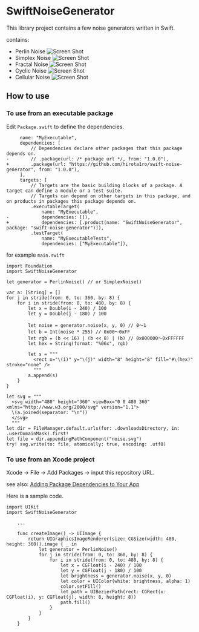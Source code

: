 # SwiftNoiseGenerator

This library project contains a few noise generators written in Swift.

contains:
- Perlin Noise ![Screen Shot](https://github.com/hirota1ro/swift-noise-generator/assets/45020018/64f82398-5d67-4119-8050-157205bf9141)
- Simplex Noise  ![Screen Shot](https://github.com/hirota1ro/swift-noise-generator/assets/45020018/7eecdb6e-153b-47c6-9346-210cd6fec11a)
- Fractal Noise ![Screen Shot](https://github.com/hirota1ro/swift-noise-generator/assets/45020018/e21e772d-4116-4da1-a462-391baa60193b)
- Cyclic Noise  ![Screen Shot](https://github.com/hirota1ro/swift-noise-generator/assets/45020018/906dbe41-84f7-4173-b3ba-11dd7985e2fa)
- Cellular Noise  ![Screen Shot](https://github.com/hirota1ro/swift-noise-generator/assets/45020018/dd5a796f-ce92-47af-81d3-c1c5013330ff)

## How to use

### To use from an executable package

Edit `Package.swift` to define the dependencies.

```
     name: "MyExecutable",
     dependencies: [
         // Dependencies declare other packages that this package depends on.
-        // .package(url: /* package url */, from: "1.0.0"),
+        .package(url: "https://github.com/hirota1ro/swift-noise-generator", from: "1.0.0"),
     ],
     targets: [
         // Targets are the basic building blocks of a package. A target can define a module or a test suite.
         // Targets can depend on other targets in this package, and on products in packages this package depends on.
         .executableTarget(
             name: "MyExecutable",
-            dependencies: []),
+            dependencies: [.product(name: "SwiftNoiseGenerator", package: "swift-noise-generator")]),
         .testTarget(
             name: "MyExecutableTests",
             dependencies: ["MyExecutable"]),
```

for example `main.swift`

```
import Foundation
import SwiftNoiseGenerator

let generator = PerlinNoise() // or SimplexNoise()

var a: [String] = []
for j in stride(from: 0, to: 360, by: 8) {
    for i in stride(from: 0, to: 480, by: 8) {
        let x = Double(i - 240) / 100
        let y = Double(j - 180) / 100

        let noise = generator.noise(x, y, 0) // 0〜1
        let b = Int(noise * 255) // 0x00〜0xFF
        let rgb = (b << 16) | (b << 8) | (b) // 0x000000〜0xFFFFFF
        let hex = String(format: "%06x", rgb)

        let s = """
          <rect x="\(i)" y="\(j)" width="8" height="8" fill="#\(hex)" stroke="none" />
          """
        a.append(s)
    }
}

let svg = """
  <svg width="480" height="360" viewBox="0 0 480 360" xmlns="http://www.w3.org/2000/svg" version="1.1">
  \(a.joined(separator: "\n"))
  </svg>
  """
let dir = FileManager.default.urls(for: .downloadsDirectory, in: .userDomainMask).first!
let file = dir.appendingPathComponent("noise.svg")
try! svg.write(to: file, atomically: true, encoding: .utf8)
```

### To use from an Xcode project

Xcode → File → Add Packages → input this repository URL.

see also: [Adding Package Dependencies to Your App](https://developer.apple.com/documentation/swift_packages/adding_package_dependencies_to_your_app)

Here is a sample code.

```
import UIKit
import SwiftNoiseGenerator

    ...

    func createImage() -> UIImage {
        return UIGraphicsImageRenderer(size: CGSize(width: 480, height: 360)).image { _ in
            let generator = PerlinNoise()
            for j in stride(from: 0, to: 360, by: 8) {
                for i in stride(from: 0, to: 480, by: 8) {
                    let x = CGFloat(i - 240) / 100
                    let y = CGFloat(j - 180) / 100
                    let brightness = generator.noise(x, y, 0)
                    let color = UIColor(white: brightness, alpha: 1)
                    color.setFill()
                    let path = UIBezierPath(rect: CGRect(x: CGFloat(i), y: CGFloat(j), width: 8, height: 8))
                    path.fill()
                }
            }
        }
    }
```
